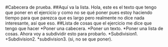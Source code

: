 #Cabecera de prueba.
##Aquí va la lista.
Hola, este es el texto que tengo que poner en el ejercicio y como no se qué poner pues estoy haciendo tiempo para que parezca que es largo pero realmente no dice nada interesante, así que eso.
##Lista de cosas que el ejercicio me dice que tengo que hacer
*Poner una cabecera.
*Poner un texto.
*Poner una lista de cosas. Ahora voy a subdividir esto para probarlo.
  *Subdivision1.
  +Subdivision2.
  *subdivision3. (si, no se que poner).
  

